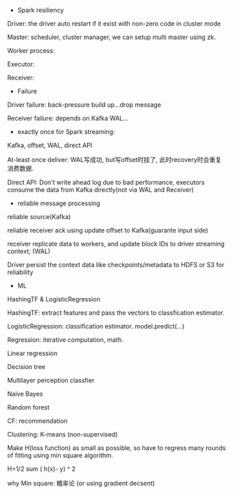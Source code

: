 * Spark resiliency

 Driver: the driver auto restart if it exist with non-zero code in cluster mode
 
 Master: scheduler, cluster manager, we can setup multi master using zk. 
 
 Worker process:
 
 Executor:
 
 Receiver:
 

* Failure

 Driver failure: back-pressure build up...drop message
 
 Receiver failure: depends on Kafka WAL...
 

* exactly once for Spark streaming:

 Kafka, offset, WAL, direct API
 
 At-least once deliver: WAL写成功, but写offset时挂了, 此时recovery时会重复消费数据.
 
 Direct API: Don't write ahead log due to bad performance, executors consume the data from Kafka directly(not via WAL and Receiver)

* reliable message processing

 reliable source(Kafka)
 
 reliable receiver ack using update offset to Kafka(guarante input side)
 
 receiver replicate data to workers, and update block IDs to driver streaming context;  (WAL)
 
 Driver persist the context data like checkpoints/metadata to HDFS or S3 for reliability

* ML 

 HashingTF & LogisticRegression
 
 HashingTF: extract features and pass the vectors to classfication estimator.
 
 LogisticRegression: classification estimator.  model.predict(...)
 
 Regression: iterative computation, math.
 
 Linear regression
 
 Decision tree
 
 Multilayer perception classfier
 
 Naive Bayes
 
 Random forest

 CF: recommendation
 
 Clustering: K-means (non-supervised)

 Make H(loss function) as small as possible, so have to regress many rounds of fitting using min square algorithm.
 
 H=1/2 sum ( h(x)- y) ^ 2
 
 why Min square: 概率论  (or using gradient decsent)
 











